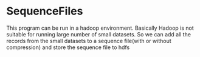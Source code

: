 # SequenceFiles
This program can be run in a hadoop environment. 
Basically Hadoop is not suitable for running large number of small datasets. 
So we can add all the records from the small datasets to a sequence file(with or without compression) and store the sequence file to hdfs
